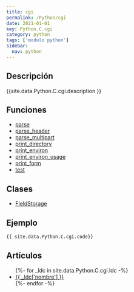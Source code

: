 ```yaml
---
title: cgi
permalink: /Python/cgi
date: 2021-01-01
key: Python.C.cgi
category: python
tags: ['modulo python']
sidebar: 
  nav: python
---
```


## Descripción
{{site.data.Python.C.cgi.description }}

## Funciones
* [parse](/Python/cgi/parse/)
* [parse_header](/Python/cgi/parse_header/)
* [parse_multipart](/Python/cgi/parse_multipart/)
* [print_directory](/Python/cgi/print_directory/)
* [print_environ](/Python/cgi/print_environ/)
* [print_environ_usage](/Python/cgi/print_environ_usage/)
* [print_form](/Python/cgi/print_form/)
* [test](/Python/cgi/test/)

## Clases
* [FieldStorage](/Python/cgi/FieldStorage/)

## Ejemplo
~~~python
{{ site.data.Python.C.cgi.code}}
~~~

## Artículos
<ul>
{%- for _ldc in site.data.Python.C.cgi.ldc -%}
   <li>
       <a href="{{_ldc['url'] }}">{{ _ldc['nombre'] }}</a>
   </li>
{%- endfor -%}
</ul>

